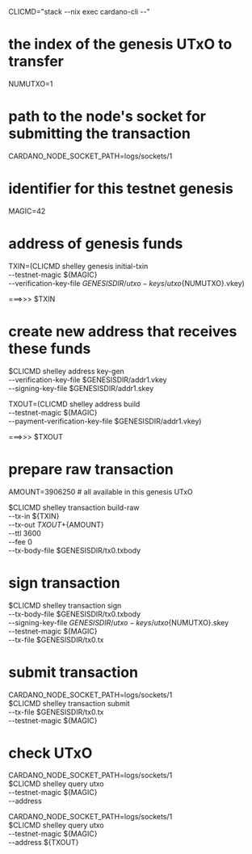 CLICMD="stack --nix exec cardano-cli --"


# the index of the genesis UTxO to transfer
NUMUTXO=1

# path to the node's socket for submitting the transaction
CARDANO_NODE_SOCKET_PATH=logs/sockets/1

# identifier for this testnet genesis
MAGIC=42

# address of genesis funds

TXIN=$($CLICMD shelley genesis initial-txin \
    --testnet-magic ${MAGIC} \
    --verification-key-file $GENESISDIR/utxo-keys/utxo${NUMUTXO}.vkey)

===>>> $TXIN


# create new address that receives these funds

$CLICMD shelley address key-gen \
    --verification-key-file $GENESISDIR/addr1.vkey \
    --signing-key-file $GENESISDIR/addr1.skey


TXOUT=$($CLICMD shelley address build \
    --testnet-magic ${MAGIC} \
    --payment-verification-key-file  $GENESISDIR/addr1.vkey)

===>>> $TXOUT


# prepare raw transaction 

AMOUNT=3906250   # all available in this genesis UTxO

$CLICMD shelley transaction build-raw \
    --tx-in  ${TXIN} \
    --tx-out ${TXOUT}+${AMOUNT} \
    --ttl 3600 \
    --fee 0 \
    --tx-body-file $GENESISDIR/tx0.txbody


# sign transaction

$CLICMD shelley transaction sign \
  --tx-body-file $GENESISDIR/tx0.txbody \
  --signing-key-file $GENESISDIR/utxo-keys/utxo${NUMUTXO}.skey \
  --testnet-magic ${MAGIC} \
  --tx-file $GENESISDIR/tx0.tx


# submit transaction

CARDANO_NODE_SOCKET_PATH=logs/sockets/1 \
    $CLICMD shelley transaction submit \
        --tx-file $GENESISDIR/tx0.tx \
        --testnet-magic ${MAGIC}


# check UTxO

CARDANO_NODE_SOCKET_PATH=logs/sockets/1 \
    $CLICMD shelley query utxo \
      --testnet-magic ${MAGIC} \
      --address <addr from initialFunds in genesis>

CARDANO_NODE_SOCKET_PATH=logs/sockets/1 \
    $CLICMD shelley query utxo \
      --testnet-magic ${MAGIC} \
      --address ${TXOUT}


